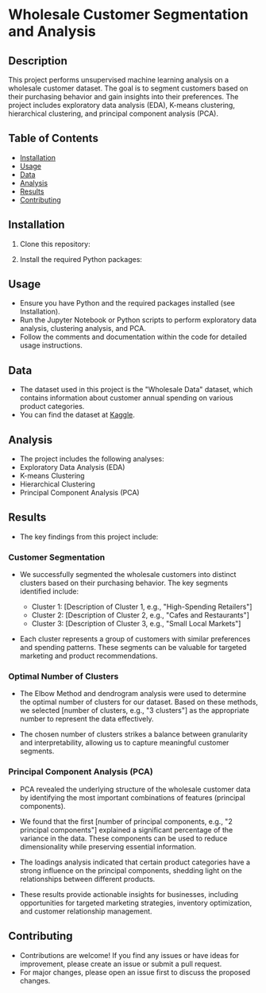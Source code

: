 # Wholesale Customer Segmentation and Analysis

## Description

This project performs unsupervised machine learning analysis on a wholesale customer dataset. The goal is to segment customers based on their purchasing behavior and gain insights into their preferences. The project includes exploratory data analysis (EDA), K-means clustering, hierarchical clustering, and principal component analysis (PCA).

## Table of Contents

- [Installation](#installation)
- [Usage](#usage)
- [Data](#data)
- [Analysis](#analysis)
- [Results](#results)
- [Contributing](#contributing)

## Installation

1. Clone this repository:

2. Install the required Python packages:

## Usage

- Ensure you have Python and the required packages installed (see Installation).
- Run the Jupyter Notebook or Python scripts to perform exploratory data analysis, clustering analysis, and PCA.
- Follow the comments and documentation within the code for detailed usage instructions.

## Data

- The dataset used in this project is the "Wholesale Data" dataset, which contains information about customer annual spending on various product categories.
- You can find the dataset at [Kaggle](https://www.kaggle.com/yourusername/datasetname).

## Analysis

- The project includes the following analyses:
- Exploratory Data Analysis (EDA)
- K-means Clustering
- Hierarchical Clustering
- Principal Component Analysis (PCA)

## Results

- The key findings from this project include:
### Customer Segmentation

- We successfully segmented the wholesale customers into distinct clusters based on their purchasing behavior. The key segments identified include:
  - Cluster 1: [Description of Cluster 1, e.g., "High-Spending Retailers"]
  - Cluster 2: [Description of Cluster 2, e.g., "Cafes and Restaurants"]
  - Cluster 3: [Description of Cluster 3, e.g., "Small Local Markets"]

- Each cluster represents a group of customers with similar preferences and spending patterns. These segments can be valuable for targeted marketing and product recommendations.

### Optimal Number of Clusters

- The Elbow Method and dendrogram analysis were used to determine the optimal number of clusters for our dataset. Based on these methods, we selected [number of clusters, e.g., "3 clusters"] as the appropriate number to represent the data effectively.

- The chosen number of clusters strikes a balance between granularity and interpretability, allowing us to capture meaningful customer segments.

### Principal Component Analysis (PCA)

- PCA revealed the underlying structure of the wholesale customer data by identifying the most important combinations of features (principal components).

- We found that the first [number of principal components, e.g., "2 principal components"] explained a significant percentage of the variance in the data. These components can be used to reduce dimensionality while preserving essential information.

- The loadings analysis indicated that certain product categories have a strong influence on the principal components, shedding light on the relationships between different products.

- These results provide actionable insights for businesses, including opportunities for targeted marketing strategies, inventory optimization, and customer relationship management.


## Contributing

- Contributions are welcome! If you find any issues or have ideas for improvement, please create an issue or submit a pull request.
- For major changes, please open an issue first to discuss the proposed changes.
